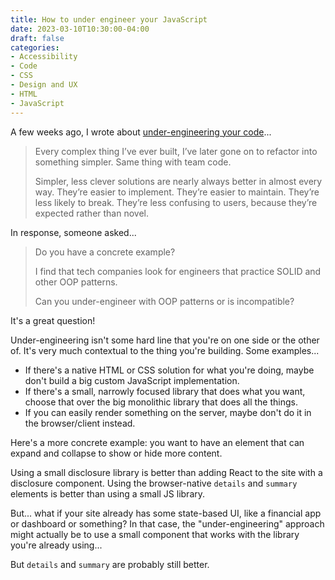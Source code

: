 ```yaml
---
title: How to under engineer your JavaScript
date: 2023-03-10T10:30:00-04:00
draft: false
categories:
- Accessibility
- Code
- CSS
- Design and UX
- HTML
- JavaScript
---
```


A few weeks ago, I wrote about [under-engineering your code](/under-engineer/)... 

> Every complex thing I’ve ever built, I’ve later gone on to refactor into something simpler. Same thing with team code.
>
> Simpler, less clever solutions are nearly always better in almost every way. They’re easier to implement. They’re easier to maintain. They’re less likely to break. They’re less confusing to users, because they’re expected rather than novel.

In response, someone asked...

> Do you have a concrete example? 
> 
> I find that tech companies look for engineers that practice SOLID and other OOP patterns. 
>
> Can you under-engineer with OOP patterns or is incompatible? 

It's a great question!

Under-engineering isn't some hard line that you're on one side or the other of. It's very much contextual to the thing you're building. Some examples...

- If there's a native HTML or CSS solution for what you're doing, maybe don't build a big custom JavaScript implementation.
- If there's a small, narrowly focused library that does what you want, choose that over the big monolithic library that does all the things.
- If you can easily render something on the server, maybe don't do it in the browser/client instead.

Here's a more concrete example: you want to have an element that can expand and collapse to show or hide more content.

Using a small disclosure library is better than adding React to the site with a disclosure component. Using the browser-native `details` and `summary` elements is better than using a small JS library.

But... what if your site already has some state-based UI, like a financial app or dashboard or something? In that case, the "under-engineering" approach might actually be to use a small component that works with the library you're already using...

But `details` and `summary` are probably still better.